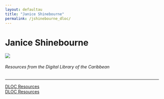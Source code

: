 ```yaml
---
layout: defaultau
title: "Janice Shinebourne"
permalink: /jshinebourne_dloc/
---
```

<!-- partial:index.partial.html -->
<div class="content">
    <h1>Janice Shinebourne</h1>
    <div class="quote">
        <div><img src="https://www.peepaltreepress.com/sites/default/files/styles/author_large/public/Jan%20Lowe%20Shinebourne.jpg" class="logo"></div>
    </div>
    <body>
    <h6>Resources from the Digital Library of the Caribbean</h6><hr> 
        <a href="https://www.dloc.com/UF00080046/00024/images" target="_blank">DLOC Resources</a><br>
        <a href="https://www.dloc.com/AA00090268/00053/pdf" target="_blank">DLOC Resources</a><br>
    </body> 
          </div>
  <!-- partial -->
<script src='https://cdnjs.cloudflare.com/ajax/libs/jquery/3.1.1/jquery.min.js'></script><script  src="{{ site.baseurl }}/assets/js/authorscript.js"></script>